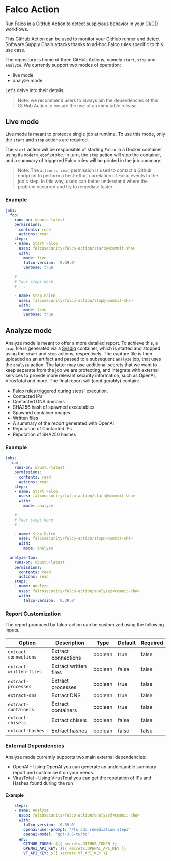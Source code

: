 # Falco Action

Run [Falco](https://github.com/falcosecurity/falco) in a GitHub Action to detect suspicious behavior in your CI/CD workflows. 

This GitHub Action can be used to monitor your GitHub runner and detect Software Supply Chain attacks thanks to ad-hoc Falco rules specific to this use case.

The repository is home of three GitHub Actions, namely `start`, `stop` and `analyze`. We currently support two modes of operation:

- live mode
- analyze mode

Let's delve into their details.

> Note: we recommend users to always pin the dependencies of this GitHub Action to ensure the use of an immutable release

## Live mode

Live mode is meant to protect a single job at runtime. To use this mode, only the `start` and `stop` actions are required. 

The `start` action will be responsible of starting `Falco` in a Docker container using its `modern_ebpf` probe. 
In turn, the `stop` action will stop the container, and a summary of triggered Falco rules will be printed in the job summary. 

> Note: The `actions: read` permission is used to contact a Github endpoint to perform a best-effort correlation of Falco events to the job's step. In this way, users can better understand where the problem occurred and try to remediate faster.

### Example

```yaml
jobs:
  foo:
    runs-on: ubuntu-latest
    permissions:
      contents: read
      actions: read
    steps:
    - name: Start Falco
      uses: falcosecurity/falco-action/start@<commit-sha>
      with:
        mode: live
        falco-version: '0.39.0'
        verbose: true
        
    # ...
    # Your steps here
    # ...

    - name: Stop Falco
      uses: falcosecurity/falco-action/stop@<commit-sha>
      with:
        mode: live
        verbose: true
```

## Analyze mode

Analyze mode is meant to offer a more detailed report. 
To achieve this, a `scap` file is generated via a [Sysdig](https://github.com/draios/sysdig) container, which is started and stopped using the `start` and `stop` actions, respectively. The capture file is then uploaded as an artifact and passed to a subsequent `analyze` job, that uses the `analyze` action. The latter may use additional secrets that we want to keep separate from the job we are protecting, and integrate with external services to provide more relevant security information, such as OpenAI, VirusTotal and more. 
The final report will (configurably) contain:
- Falco rules triggered during steps' execution. 
- Contacted IPs
- Contacted DNS domains
- SHA256 hash of spawned executables
- Spawned container images
- Written files
- A summary of the report generated with OpenAI
- Reputation of Contacted IPs
- Reputation of SHA256 hashes


### Example

```yaml
jobs:
  foo:
    runs-on: ubuntu-latest
    permissions:
      contents: read
      actions: read
    steps:
    - name: Start Falco
      uses: falcosecurity/falco-action/start@<commit-sha>
      with:
        mode: analyze
        
    # ...
    # Your steps here
    # ...

    - name: Stop Falco
      uses: falcosecurity/falco-action/stop@<commit-sha>
      with:
        mode: analyze
  
  analyze-foo:
    runs-on: ubuntu-latest
    permissions:
      contents: read
      actions: read
    steps:
    - name: Analyze
      uses: falcosecurity/falco-action/analyze@<commit-sha>
      with:
        falco-version: '0.39.0'
```

### Report Customization
The report produced by falco-action can be customized using the following inputs.

| Option                 | Description              | Type    | Default | Required |
|------------------------|--------------------------|---------|---------|----------|
| `extract-connections`  | Extract connections      | boolean | true    | false    |
| `extract-written-files`| Extract written files    | boolean | false   | false    |
| `extract-processes`    | Extract processes        | boolean | true    | false    |
| `extract-dns`          | Extract DNS              | boolean | true    | false    |
| `extract-containers`   | Extract containers       | boolean | true    | false    |
| `extract-chisels`      | Extract chisels          | boolean | false   | false    |
| `extract-hashes`       | Extract hashes           | boolean | false   | false    |


### External Dependencies 
Analyze mode currently supports two main external dependencies:
- OpenAI - Using OpenAI you can generate an understanble summary report and customise it on your needs.
- VirusTotal - Using VirusTotal you can get the reputation of IPs and Hashes found during the run

#### Example
```yaml
    steps:
    - name: Analyze
      uses: falcosecurity/falco-action/analyze@<commit-sha>
      with:
        falco-version: '0.39.0'
        openai-user-prompt: "Pls add remediation steps"
        openai-model: "gpt-3.5-turbo"
      env:
        GITHUB_TOKEN: ${{ secrets.GITHUB_TOKEN }}
        OPENAI_API_KEY: ${{ secrets.OPENAI_API_KEY }}
        VT_API_KEY: ${{ secrets.VT_API_KEY }}
```






